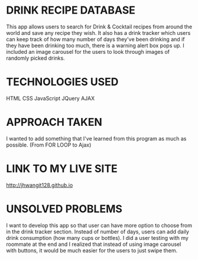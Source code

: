 <!-- file with explanations of the technologies used, the approach taken, a link to your live site, installation instructions, unsolved problems, etc -->

# DRINK RECIPE DATABASE

This app allows users to search for Drink & Cocktail recipes from around the world and save any recipe they wish.
It also has a drink tracker which users can keep track of how many number of days they've been drinking and if they have been drinking too much, there is a warning alert box pops up. I included an image carousel for the users to look through images of randomly picked drinks.

# TECHNOLOGIES USED

HTML
CSS
JavaScript
JQuery
AJAX

# APPROACH TAKEN

I wanted to add something that I've learned from this program as much as possible. (From FOR LOOP to Ajax)

# LINK TO MY LIVE SITE

http://jhwangit128.github.io

# UNSOLVED PROBLEMS

I want to develop this app so that user can have more option to choose from in the drink tracker section. Instead of number of days, users can add daily drink consumption (how many cups or bottles).
I did a user testing with my roommate at the end and I realized that instead of using image carousel with buttons, it would be much easier for the users to just swipe them. 
